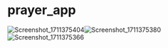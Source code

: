# prayer_app
![Screenshot_1711375404](https://github.com/Mohamed-Amin-911/prayer_app/assets/141561179/ea888eeb-f8d5-4061-a9a2-0556c9eaf7ae)![Screenshot_1711375380](https://github.com/Mohamed-Amin-911/prayer_app/assets/141561179/f7292144-471b-46c6-8ab2-cfc143de2af5)![Screenshot_1711375366](https://github.com/Mohamed-Amin-911/prayer_app/assets/141561179/ff22c7be-d472-47db-8f9a-2b2da95192d0)
